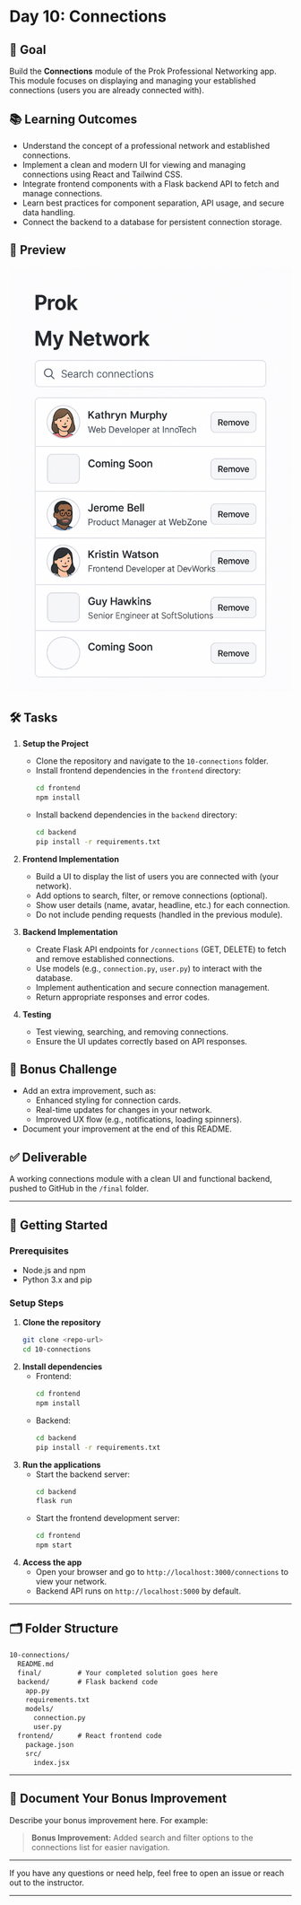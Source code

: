 # Day 10: Connections

## 🎯 Goal

Build the **Connections** module of the Prok Professional Networking app. This module focuses on displaying and managing your established connections (users you are already connected with).

## 📚 Learning Outcomes

- Understand the concept of a professional network and established connections.
- Implement a clean and modern UI for viewing and managing connections using React and Tailwind CSS.
- Integrate frontend components with a Flask backend API to fetch and manage connections.
- Learn best practices for component separation, API usage, and secure data handling.
- Connect the backend to a database for persistent connection storage.

## 📸 Preview

![Connections](./connections.png)

## 🛠️ Tasks

1. **Setup the Project**

   - Clone the repository and navigate to the `10-connections` folder.
   - Install frontend dependencies in the `frontend` directory:
     ```bash
     cd frontend
     npm install
     ```
   - Install backend dependencies in the `backend` directory:
     ```bash
     cd backend
     pip install -r requirements.txt
     ```

2. **Frontend Implementation**

   - Build a UI to display the list of users you are connected with (your network).
   - Add options to search, filter, or remove connections (optional).
   - Show user details (name, avatar, headline, etc.) for each connection.
   - Do not include pending requests (handled in the previous module).

3. **Backend Implementation**

   - Create Flask API endpoints for `/connections` (GET, DELETE) to fetch and remove established connections.
   - Use models (e.g., `connection.py`, `user.py`) to interact with the database.
   - Implement authentication and secure connection management.
   - Return appropriate responses and error codes.

4. **Testing**
   - Test viewing, searching, and removing connections.
   - Ensure the UI updates correctly based on API responses.

## 🧪 Bonus Challenge

- Add an extra improvement, such as:
  - Enhanced styling for connection cards.
  - Real-time updates for changes in your network.
  - Improved UX flow (e.g., notifications, loading spinners).
- Document your improvement at the end of this README.

## ✅ Deliverable

A working connections module with a clean UI and functional backend, pushed to GitHub in the `/final` folder.

---

## 🚀 Getting Started

### Prerequisites

- Node.js and npm
- Python 3.x and pip

### Setup Steps

1. **Clone the repository**
   ```bash
   git clone <repo-url>
   cd 10-connections
   ```
2. **Install dependencies**
   - Frontend:
     ```bash
     cd frontend
     npm install
     ```
   - Backend:
     ```bash
     cd backend
     pip install -r requirements.txt
     ```
3. **Run the applications**
   - Start the backend server:
     ```bash
     cd backend
     flask run
     ```
   - Start the frontend development server:
     ```bash
     cd frontend
     npm start
     ```
4. **Access the app**
   - Open your browser and go to `http://localhost:3000/connections` to view your network.
   - Backend API runs on `http://localhost:5000` by default.

---

## 🗂️ Folder Structure

```
10-connections/
  README.md
  final/         # Your completed solution goes here
  backend/       # Flask backend code
    app.py
    requirements.txt
    models/
      connection.py
      user.py
  frontend/      # React frontend code
    package.json
    src/
      index.jsx
```

---

## 📝 Document Your Bonus Improvement

Describe your bonus improvement here. For example:

> **Bonus Improvement:** Added search and filter options to the connections list for easier navigation.

---

If you have any questions or need help, feel free to open an issue or reach out to the instructor.

---
